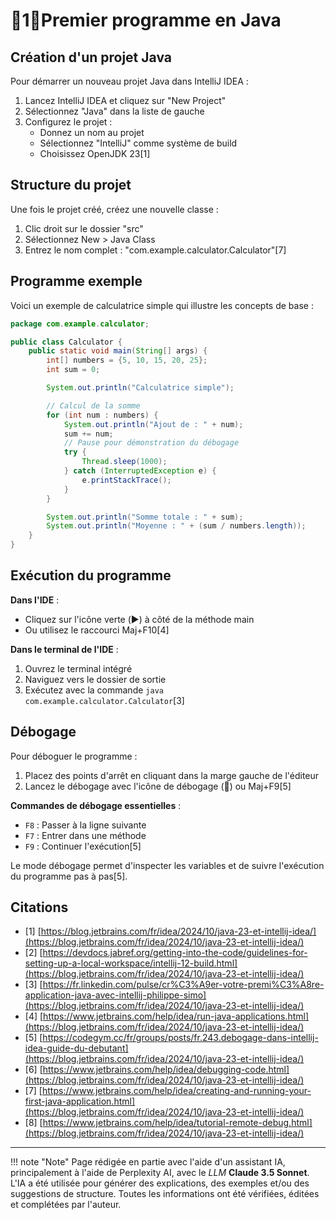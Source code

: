 # 🔸1🔸Premier programme en Java

## Création d'un projet Java

Pour démarrer un nouveau projet Java dans IntelliJ IDEA :

1. Lancez IntelliJ IDEA et cliquez sur "New Project"
2. Sélectionnez "Java" dans la liste de gauche
3. Configurez le projet :
    - Donnez un nom au projet
    - Sélectionnez "IntelliJ" comme système de build
    - Choisissez OpenJDK 23[1]

## Structure du projet

Une fois le projet créé, créez une nouvelle classe :

1. Clic droit sur le dossier "src"
2. Sélectionnez New > Java Class
3. Entrez le nom complet : "com.example.calculator.Calculator"[7]

## Programme exemple

Voici un exemple de calculatrice simple qui illustre les concepts de base :

```java
package com.example.calculator;

public class Calculator {
    public static void main(String[] args) {
        int[] numbers = {5, 10, 15, 20, 25};
        int sum = 0;

        System.out.println("Calculatrice simple");

        // Calcul de la somme
        for (int num : numbers) {
            System.out.println("Ajout de : " + num);
            sum += num;
            // Pause pour démonstration du débogage
            try {
                Thread.sleep(1000);
            } catch (InterruptedException e) {
                e.printStackTrace();
            }
        }

        System.out.println("Somme totale : " + sum);
        System.out.println("Moyenne : " + (sum / numbers.length));
    }
}
```

## Exécution du programme

**Dans l'IDE** :

- Cliquez sur l'icône verte (▶️) à côté de la méthode main
- Ou utilisez le raccourci Maj+F10[4]

**Dans le terminal de l'IDE** :

1. Ouvrez le terminal intégré
2. Naviguez vers le dossier de sortie
3. Exécutez avec la commande `java com.example.calculator.Calculator`[3]

## Débogage

Pour déboguer le programme :

1. Placez des points d'arrêt en cliquant dans la marge gauche de l'éditeur
2. Lancez le débogage avec l'icône de débogage (🐞) ou Maj+F9[5]

**Commandes de débogage essentielles** :

- `F8` : Passer à la ligne suivante
- `F7` : Entrer dans une méthode
- `F9` : Continuer l'exécution[5]

Le mode débogage permet d'inspecter les variables et de suivre l'exécution du programme pas à pas[5].

## Citations

- [1] [https://blog.jetbrains.com/fr/idea/2024/10/java-23-et-intellij-idea/](https://blog.jetbrains.com/fr/idea/2024/10/java-23-et-intellij-idea/)
- [2] [https://devdocs.jabref.org/getting-into-the-code/guidelines-for-setting-up-a-local-workspace/intellij-12-build.html](https://blog.jetbrains.com/fr/idea/2024/10/java-23-et-intellij-idea/)
- [3] [https://fr.linkedin.com/pulse/cr%C3%A9er-votre-premi%C3%A8re-application-java-avec-intellij-philippe-simo](https://blog.jetbrains.com/fr/idea/2024/10/java-23-et-intellij-idea/)
- [4] [https://www.jetbrains.com/help/idea/run-java-applications.html](https://blog.jetbrains.com/fr/idea/2024/10/java-23-et-intellij-idea/)
- [5] [https://codegym.cc/fr/groups/posts/fr.243.debogage-dans-intellij-idea-guide-du-debutant](https://blog.jetbrains.com/fr/idea/2024/10/java-23-et-intellij-idea/)
- [6] [https://www.jetbrains.com/help/idea/debugging-code.html](https://blog.jetbrains.com/fr/idea/2024/10/java-23-et-intellij-idea/)
- [7] [https://www.jetbrains.com/help/idea/creating-and-running-your-first-java-application.html](https://blog.jetbrains.com/fr/idea/2024/10/java-23-et-intellij-idea/)
- [8] [https://www.jetbrains.com/help/idea/tutorial-remote-debug.html](https://blog.jetbrains.com/fr/idea/2024/10/java-23-et-intellij-idea/)


-------

!!! note "Note"
    Page rédigée en partie avec l'aide d'un assistant IA, principalement à l'aide de Perplexity AI, avec le *LLM* 
    **Claude 3.5 Sonnet**. L'IA a été utilisée pour générer des explications, des exemples et/ou des suggestions de 
    structure. Toutes les informations ont été vérifiées, éditées et complétées par l'auteur.